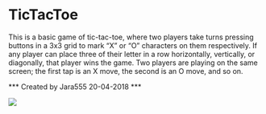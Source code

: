 # TicTacToe
This is a basic game of tic-tac-toe, where two players take turns pressing buttons in a 3x3 grid to mark “X” or “O” characters on them respectively. If any player can place three of their letter in a row horizontally, vertically, or diagonally, that player wins the game. Two players are playing on the same screen; the first tap is an X move, the second is an O move, and so on. 

*** Created by Jara555 20-04-2018 ***

![](../master/doc/screenshot_tictactoe.jpeg)
